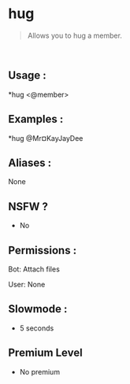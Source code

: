 # hug

> Allows you to hug a member.

<br>

## Usage :

*hug <@member>

## Examples :

*hug @Mr¤KayJayDee

## Aliases :

None

## NSFW ?

- No

## Permissions :

Bot: Attach files
<br>

User: None

## Slowmode :

- 5 seconds

## Premium Level

- No premium